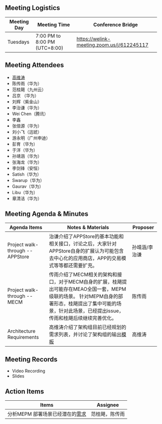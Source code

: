 ## Meeting Logistics

| Meeting Day  |  Meeting Time  | Conference Bridge  |
|---|---|---|
| Tuesdays  | 7:00 PM to 8:00 PM (UTC+8:00)   |  https://welink-meeting.zoom.us/j/612245117  |


## Meeting Attendees
- [高维涛](https://gitee.com/Gao_Victor)
- 陈传雨（华为）
- 范桂飓（九州云）
- 吕京 （华为）
- 刘辉（紫金山）
- 李治谦（华为）
- Wei Chen（腾讯）
- 李鑫
- 张倍源（华为）
- 刘小飞（迅琥）
- 游永明（广州申迪）
- 彭育（华为）
- 于洋（华为）
- 孙靖涵（华为）
- 张海龙（华为）
- 李剑锋（安恒）
- Satish（华为）
- Swarup（华为）
- Gaurav（华为）
- Libu（华为）
- 章清洁（华为）

## Meeting Agenda & Minutes
|  Agenda Items  |  Notes & Materials   |  Proposer |
|---|---|---|
|  Project walk-through -- APPStore  |  治谦介绍了APPStore的基本功能和相关接口，讨论之后，大家针对APPStore自身的扩展认为可能包含去中心化的应用商店，APP的交易模式等等都还需要扩充。   | 孙靖涵/李治谦 |
|  Project walk-through -- MECM  |  传雨介绍了MECM相关的架构和接口，对于MECM自身的扩展，桂飓提出可能存在MEAO全国一套，MEPM级联的场景。 针对MEPM自身的部署形态，桂飓提出了集中可能的场景，针对此场景，已经提出issue，传雨和桂飓后续继续完善优化。  | 陈传雨 |
|  Architecture Requirements  |  高维涛介绍了架构组目前已经规划的需求列表，并讨论了架构组的输出[模板](https://gitee.com/edgegallery/community/blob/master/Architecture%20WG/Requirements/architecture_requirements_template.md)   | 高维涛 |

## Meeting Records
- Video Recording
- Slides


## Action Items
|  Items | Assignee   |
|---|---|
| 分析MEPM 部署场景已经潜在的[需求](https://gitee.com/OSDT/dashboard/issues?id=I1PDXF)  | 范桂飓，陈传雨 |




